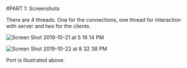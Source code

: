 #PART 1: Screenshots

There are 4 threads. One for the connections, one thread for interaction with server and two for the clients. 

![Screen Shot 2019-10-21 at 5 16 14 PM](https://user-images.githubusercontent.com/50683836/67492838-0810b600-f645-11e9-9d66-39345b81cdc2.png)


![Screen Shot 2019-10-22 at 8 32 38 PM](https://user-images.githubusercontent.com/50683836/67492892-1959c280-f645-11e9-94de-b87da8fc444e.png)

Port is illustrated above. 
